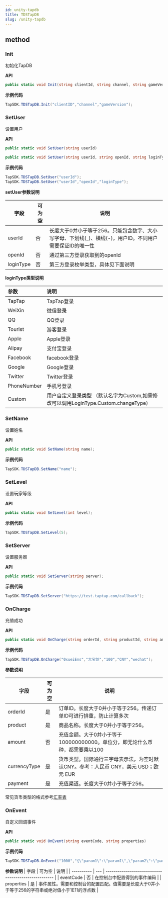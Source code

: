 ```yaml
---
id: unity-tapdb
title: TDSTapDB
slug: /unity-tapdb
---
```

## method
### Init
初始化TapDB

**API**

```c#
public static void Init(string clientId, string channel, string gameVersion)
```

**示例代码**

```c#
TapSDK.TDSTapDB.Init("clientID","channel","gameVersion");
```

### SetUser
设置用户

**API**

```c#
public static void SetUser(string userId)

public static void SetUser(string userId, string openId, string loginType)
```

**示例代码**

```c#
TapSDK.TDSTapDB.SetUser("userId");
TapSDK.TDSTapDB.SetUser("userId","openId","loginType");
```

**setUser参数说明**

| 字段        | 可为空 | 说明                                                           |
| --------- | --- | ------------------------------------------------------------ |
| userId    | 否   | 长度大于0并小于等于256。只能包含数字、大小写字母、下划线(\_)、横线(-)，用户ID。不同用户需要保证ID的唯一性 |
| openId    | 否   | 通过第三方登录获取到的openId                                            |
| loginType | 否   | 第三方登录枚举类型，具体见下面说明                                            |

**loginType类型说明**

| 参数          | 说明                                                           |
| :---------- | :----------------------------------------------------------- |
| TapTap      | TapTap登录                                                     |
| WeiXin      | 微信登录                                                         |
| QQ          | QQ登录                                                         |
| Tourist     | 游客登录                                                         |
| Apple       | Apple登录                                                      |
| Alipay      | 支付宝登录                                                        |
| Facebook    | facebook登录                                                   |
| Google      | Google登录                                                     |
| Twitter     | Twitter登录                                                    |
| PhoneNumber | 手机号登录                                                        |
| Custom      | 用户自定义登录类型  （默认名字为Custom,如需修改可以调用LoginType.Custom.changeType） |

### SetName
设置姓名

**API**

```c#
public static void SetName(string name);
```

**示例代码**

```c#
TapSDK.TDSTapDB.SetName("name");
```

### SetLevel
设置玩家等级

**API**

```c#
public static void SetLevel(int level);
```

**示例代码**

```c#
TapSDK.TDSTapDB.SetLevel(5);
```

### SetServer
设置服务器

**API**

```c#
public static void SetServer(string server);
```

**示例代码**

```c#
TapSDK.TDSTapDB.SetServer("https://test.taptap.com/callback");
```

### OnCharge
充值成功

**API**

```c#
public static void OnCharge(string orderId, string productId, string amount, string currencyType, string payment)
```

**示例代码**

```c#
TapSDK.TDSTapDB.OnCharge("0xueiEns","大宝剑","100","CNY","wechat");
```

**参数说明**

| 字段           | 可为空 | 说明                                                |
| ------------ | --- | ------------------------------------------------- |
| orderId      | 是   | 订单ID。长度大于0并小于等于256。传递订单ID可进行排重，防止计算多次             |
| product      | 是   | 商品名称。长度大于0并小于等于256。                               |
| amount       | 否   | 充值金额。大于0并小于等于100000000000。单位分，即无论什么币种，都需要乘以100    |
| currencyType | 是   | 货币类型。国际通行三字母表示法，为空时默认CNY。参考：人民币 CNY，美元 USD；欧元 EUR |
| payment      | 是   | 充值渠道。长度大于0并小于等于256。                               |

常见货币类型的格式参考<a target="_blank" href="https://www.tapdb.com/docs/zh_CN/features/exchangeRate.html">汇率表</a>

### OnEvent
自定义回调事件

**API**

```c#
public static void OnEvent(string eventCode, string properties)
```

**示例代码**

```c#
TapSDK.TDSTapDB.OnEvent("1000","{\"param1\":\"param1\",\"param2\":\"param2\"}");
```

**参数说明**
| 字段         | 可为空 | 说明                                                   |
| ---------- | --- | ---------------------------------------------------- |
| eventCode  | 否   | 在控制台中配置得到的事件编码                                       |
| properties | 是   | 事件属性。需要和控制台的配置匹配。值需要是长度大于0并小于等于256的字符串或绝对值小于1E11的浮点数 |
